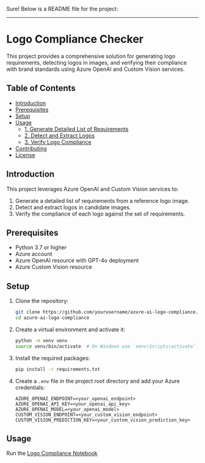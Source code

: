 Sure! Below is a README file for the project:  
   
---  
   
# Logo Compliance Checker  
   
This project provides a comprehensive solution for generating logo requirements, detecting logos in images, and verifying their compliance with brand standards using Azure OpenAI and Custom Vision services.  
   
## Table of Contents  
   
- [Introduction](#introduction)  
- [Prerequisites](#prerequisites)  
- [Setup](#setup)  
- [Usage](#usage)  
  - [1. Generate Detailed List of Requirements](#1-generate-detailed-list-of-requirements)  
  - [2. Detect and Extract Logos](#2-detect-and-extract-logos)  
  - [3. Verify Logo Compliance](#3-verify-logo-compliance)  
- [Contributing](#contributing)  
- [License](#license)  
   
## Introduction  
   
This project leverages Azure OpenAI and Custom Vision services to:  
1. Generate a detailed list of requirements from a reference logo image.  
2. Detect and extract logos in candidate images.  
3. Verify the compliance of each logo against the set of requirements.  
   
## Prerequisites  
   
- Python 3.7 or higher  
- Azure account  
- Azure OpenAI resource with GPT-4o deployment  
- Azure Custom Vision resource  
   
## Setup  
   
1. Clone the repository:  
   ```bash  
   git clone https://github.com/yourusername/azure-ai-logo-compliance.git  
   cd azure-ai-logo-compliance  
   ```  
   
2. Create a virtual environment and activate it:  
   ```bash  
   python -m venv venv  
   source venv/bin/activate  # On Windows use `venv\Scripts\activate`  
   ```  
   
3. Install the required packages:  
   ```bash  
   pip install -r requirements.txt  
   ```  
   
4. Create a `.env` file in the project root directory and add your Azure credentials:  
   ```env  
   AZURE_OPENAI_ENDPOINT=<your_openai_endpoint>  
   AZURE_OPENAI_API_KEY=<your_openai_api_key>  
   AZURE_OPENAI_MODEL=<your_openai_model>  
   CUSTOM_VISION_ENDPOINT=<your_custom_vision_endpoint>  
   CUSTOM_VISION_PREDICTION_KEY=<your_custom_vision_prediction_key>  
   ```  
   
## Usage  
   
Run the [Logo Compliance Notebook](./logo_compliance.ipynb)